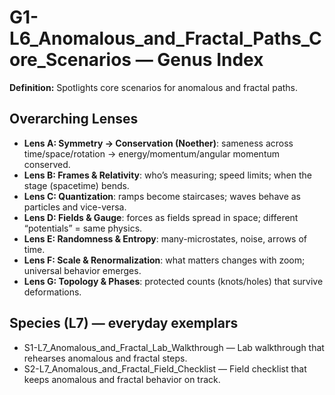 # G1-L6_Anomalous_and_Fractal_Paths_Core_Scenarios — Genus Index
**Definition:** Spotlights core scenarios for anomalous and fractal paths.

## Overarching Lenses

- **Lens A: Symmetry -> Conservation (Noether)**: sameness across time/space/rotation → energy/momentum/angular momentum conserved.
- **Lens B: Frames & Relativity**: who’s measuring; speed limits; when the stage (spacetime) bends.
- **Lens C: Quantization**: ramps become staircases; waves behave as particles and vice-versa.
- **Lens D: Fields & Gauge**: forces as fields spread in space; different “potentials” = same physics.
- **Lens E: Randomness & Entropy**: many-microstates, noise, arrows of time.
- **Lens F: Scale & Renormalization**: what matters changes with zoom; universal behavior emerges.
- **Lens G: Topology & Phases**: protected counts (knots/holes) that survive deformations.

## Species (L7) — everyday exemplars

- S1-L7_Anomalous_and_Fractal_Lab_Walkthrough — Lab walkthrough that rehearses anomalous and fractal steps.
- S2-L7_Anomalous_and_Fractal_Field_Checklist — Field checklist that keeps anomalous and fractal behavior on track.
